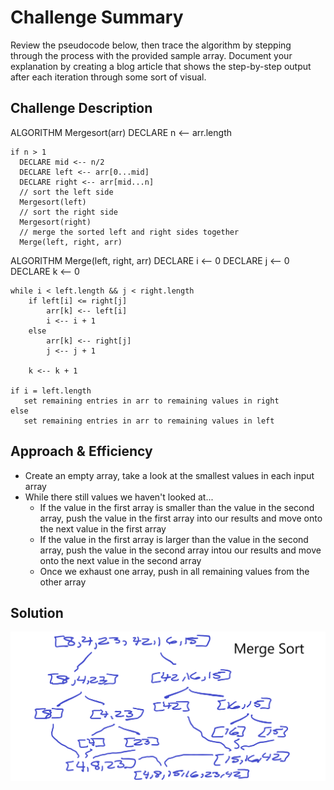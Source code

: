 # Challenge Summary

Review the pseudocode below, then trace the algorithm by stepping through the process with the provided sample array. Document your explanation by creating a blog article that shows the step-by-step output after each iteration through some sort of visual.

## Challenge Description

ALGORITHM Mergesort(arr)
    DECLARE n <-- arr.length
           
    if n > 1
      DECLARE mid <-- n/2
      DECLARE left <-- arr[0...mid]
      DECLARE right <-- arr[mid...n]
      // sort the left side
      Mergesort(left)
      // sort the right side
      Mergesort(right)
      // merge the sorted left and right sides together
      Merge(left, right, arr)

ALGORITHM Merge(left, right, arr)
    DECLARE i <-- 0
    DECLARE j <-- 0
    DECLARE k <-- 0

    while i < left.length && j < right.length
        if left[i] <= right[j]
            arr[k] <-- left[i]
            i <-- i + 1
        else
            arr[k] <-- right[j]
            j <-- j + 1
            
        k <-- k + 1

    if i = left.length
       set remaining entries in arr to remaining values in right
    else
       set remaining entries in arr to remaining values in left


## Approach & Efficiency

* Create an empty array, take a look at the smallest values in each input array
* While there still values we haven't looked at...
    * If the value in the first array is smaller than the value in the second array, push the value in the first array into our results and move onto the next value in the first array
    * If the value in the first array is larger than the value in the second array, push the value in the second array intou our results and move onto the next value in the second array
    * Once we exhaust one array, push in all remaining values from the other array

## Solution
![merge](mergeSort.png)